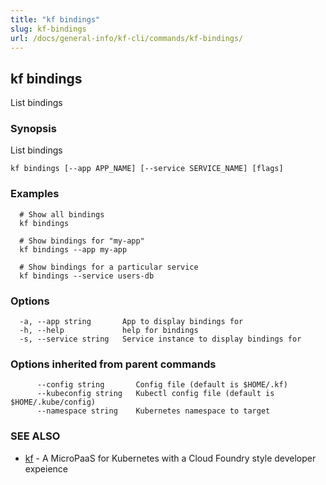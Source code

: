 ```yaml
---
title: "kf bindings"
slug: kf-bindings
url: /docs/general-info/kf-cli/commands/kf-bindings/
---
```

## kf bindings

List bindings

### Synopsis

List bindings

```
kf bindings [--app APP_NAME] [--service SERVICE_NAME] [flags]
```

### Examples

```
  # Show all bindings
  kf bindings
  
  # Show bindings for "my-app"
  kf bindings --app my-app
  
  # Show bindings for a particular service
  kf bindings --service users-db
```

### Options

```
  -a, --app string       App to display bindings for
  -h, --help             help for bindings
  -s, --service string   Service instance to display bindings for
```

### Options inherited from parent commands

```
      --config string       Config file (default is $HOME/.kf)
      --kubeconfig string   Kubectl config file (default is $HOME/.kube/config)
      --namespace string    Kubernetes namespace to target
```

### SEE ALSO

* [kf](/docs/general-info/kf-cli/commands/kf/)	 - A MicroPaaS for Kubernetes with a Cloud Foundry style developer expeience

